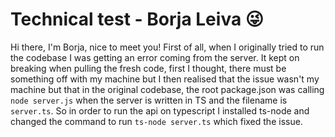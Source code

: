 # Technical test - Borja Leiva 😜

Hi there, I'm Borja, nice to meet you!
First of all, when I originally tried to run the codebase I was getting an error coming from the server.
It kept on breaking when pulling the fresh code, first I thought, there must be something off with my machine but I then realised that the issue wasn't my machine but that in the original codebase, the root package.json was calling `node server.js` when the server is written in TS and the filename is `server.ts`. So in order to run the api on typescript I installed ts-node and changed the command to run `ts-node server.ts` which fixed the issue.
